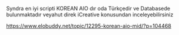Syndra en iyi scripti KOREAN AIO dır oda Türkçedir ve Databasede bulunmaktadır veyahut direk iCreative konusundan inceleyebilirsiniz

https://www.elobuddy.net/topic/12295-korean-aio-mid/?p=104468